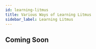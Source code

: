 ```yaml
---
id: learning-litmus
title: Various Ways of Learning Litmus
sidebar_label: Learning Litmus
---
```


## Coming Soon
